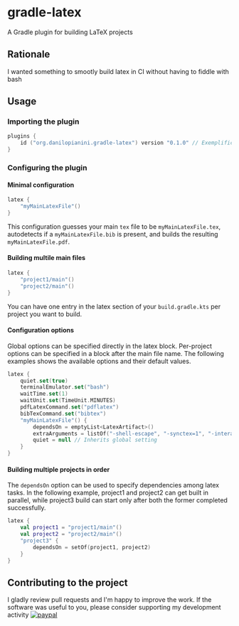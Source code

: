 # gradle-latex
A Gradle plugin for building LaTeX projects

## Rationale
I wanted something to smootly build latex in CI without having to fiddle with bash

## Usage

### Importing the plugin

```kotlin
plugins {
    id ("org.danilopianini.gradle-latex") version "0.1.0" // Exemplificatory, pick the last stable one!
}
```

### Configuring the plugin

#### Minimal configuration

```kotlin
latex {
    "myMainLatexFile"()
}
```

This configuration guesses your main `tex` file to be `myMainLatexFile.tex`, autodetects if a `myMainLatexFile.bib` is
present, and builds the resulting `myMainLatexFile.pdf`.

#### Building multile main files

```kotlin
latex {
    "project1/main"()
    "project2/main"()
}
```

You can have one entry in the latex section of your `build.gradle.kts` per project you want to build.

#### Configuration options

Global options can be specified directly in the latex block.
Per-project options can be specified in a block after the main file name.
The following examples shows the available options and their default values.

```kotlin
latex {
    quiet.set(true)
    terminalEmulator.set("bash")
    waitTime.set(1)
    waitUnit.set(TimeUnit.MINUTES)
    pdfLatexCommand.set("pdflatex")
    bibTexCommand.set("bibtex")
    "myMainLatexFile"() {
        dependsOn = emptyList<LatexArtifact>()
        extraArguments = listOf("-shell-escape", "-synctex=1", "-interaction=nonstopmode", "-halt-on-error")
        quiet = null // Inherits global setting
    }
}
```

#### Building multiple projects in order

The `dependsOn` option can be used to specify dependencies among latex tasks.
In the following example, project1 and project2 can get built in parallel,
while project3 build can start only after both the former completed successfully.

```kotlin
latex {
    val project1 = "project1/main"()
    val project2 = "project2/main"()
    "project3" {
        dependsOn = setOf(project1, project2)
    }
}
```

## Contributing to the project

I gladly review pull requests and I'm happy to improve the work.
If the software was useful to you, please consider supporting my development activity
[![paypal](https://www.paypalobjects.com/en_US/i/btn/btn_donate_SM.gif)](https://www.paypal.com/cgi-bin/webscr?cmd=_donations&business=5P4DSZE5DV4H2&currency_code=EUR)


